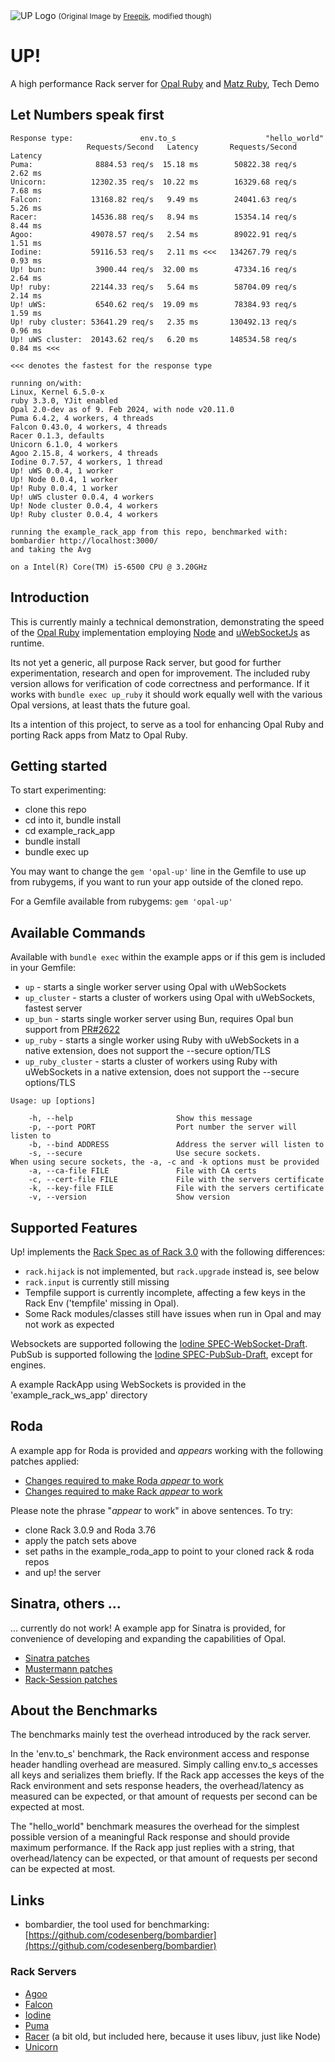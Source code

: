 <img src="https://raw.githubusercontent.com/janbiedermann/up/master/up_logo.svg" alt="UP Logo">
<small>(Original Image by <a href="https://www.freepik.com/free-vector/colorful-arrows_715199.htm#query=up&position=3&from_view=search&track=sph&uuid=63f9eddf-02a6-4e5c-8178-8cfa507ee33d">Freepik</a>, modified though)</small>

# UP!

A high performance Rack server for [Opal Ruby](https://opalrb.com/) and [Matz Ruby](https://www.ruby-lang.org/), Tech Demo

## Let Numbers speak first

```
Response type:               env.to_s                    "hello_world"
                 Requests/Second   Latency       Requests/Second   Latency
Puma:              8884.53 req/s  15.18 ms        50822.38 req/s   2.62 ms
Unicorn:          12302.35 req/s  10.22 ms        16329.68 req/s   7.68 ms
Falcon:           13168.82 req/s   9.49 ms        24041.63 req/s   5.26 ms
Racer:            14536.88 req/s   8.94 ms        15354.14 req/s   8.44 ms
Agoo:             49078.57 req/s   2.54 ms        89022.91 req/s   1.51 ms
Iodine:           59116.53 req/s   2.11 ms <<<   134267.79 req/s   0.93 ms
Up! bun:           3900.44 req/s  32.00 ms        47334.16 req/s   2.64 ms
Up! ruby:         22144.33 req/s   5.64 ms        58704.09 req/s   2.14 ms
Up! uWS:           6540.62 req/s  19.09 ms        78384.93 req/s   1.59 ms
Up! ruby cluster: 53641.29 req/s   2.35 ms       130492.13 req/s   0.96 ms
Up! uWS cluster:  20143.62 req/s   6.20 ms       148534.58 req/s   0.84 ms <<<

<<< denotes the fastest for the response type

running on/with:
Linux, Kernel 6.5.0-x
ruby 3.3.0, YJit enabled
Opal 2.0-dev as of 9. Feb 2024, with node v20.11.0
Puma 6.4.2, 4 workers, 4 threads
Falcon 0.43.0, 4 workers, 4 threads
Racer 0.1.3, defaults
Unicorn 6.1.0, 4 workers
Agoo 2.15.8, 4 workers, 4 threads
Iodine 0.7.57, 4 workers, 1 thread
Up! uWS 0.0.4, 1 worker
Up! Node 0.0.4, 1 worker
Up! Ruby 0.0.4, 1 worker
Up! uWS cluster 0.0.4, 4 workers
Up! Node cluster 0.0.4, 4 workers
Up! Ruby cluster 0.0.4, 4 workers

running the example_rack_app from this repo, benchmarked with:
bombardier http://localhost:3000/
and taking the Avg

on a Intel(R) Core(TM) i5-6500 CPU @ 3.20GHz
```

## Introduction

This is currently mainly a technical demonstration, demonstrating the speed of the [Opal Ruby](https://github.com/opal/opal) implementation employing [Node](https://nodejs.org/en) and [uWebSocketJs](https://github.com/uNetworking/uWebSockets.js) as runtime.

Its not yet a generic, all purpose Rack server, but good for further experimentation, research and open for improvement. The included ruby version allows for verification of code correctness and performance. If it works with `bundle exec up_ruby` it should work equally well with the various Opal versions, at least thats the future goal.

Its a intention of this project, to serve as a tool for enhancing Opal Ruby and porting Rack apps from Matz to Opal Ruby.

## Getting started

To start experimenting:
- clone this repo
- cd into it, bundle install
- cd example_rack_app
- bundle install
- bundle exec up

You may want to change the `gem 'opal-up'` line in the Gemfile to use up from rubygems, if you want to run your app outside of the cloned repo.

For a Gemfile available from rubygems:
`gem 'opal-up'`

## Available Commands

Available with `bundle exec` within the example apps or if this gem is included in your Gemfile:

- `up` - starts a single worker server using Opal with uWebSockets
- `up_cluster` - starts a cluster of workers using Opal with uWebSockets, fastest server
- `up_bun` - starts single worker server using Bun, requires Opal bun support from [PR#2622](https://github.com/opal/opal/pull/2622)
- `up_ruby` - starts a single worker using Ruby with uWebSockets in a native extension, does not support the --secure option/TLS
- `up_ruby_cluster` - starts a cluster of workers using Ruby with uWebSockets in a native extension, does not support the --secure options/TLS

```
Usage: up [options]

    -h, --help                       Show this message
    -p, --port PORT                  Port number the server will listen to
    -b, --bind ADDRESS               Address the server will listen to
    -s, --secure                     Use secure sockets.
When using secure sockets, the -a, -c and -k options must be provided
    -a, --ca-file FILE               File with CA certs
    -c, --cert-file FILE             File with the servers certificate
    -k, --key-file FILE              File with the servers certificate
    -v, --version                    Show version

```
## Supported Features

Up! implements the [Rack Spec as of Rack 3.0](https://github.com/rack/rack/blob/main/SPEC.rdoc) with the following differences:
- `rack.hijack` is not implemented, but `rack.upgrade` instead is, see below
- `rack.input` is currently still missing
- Tempfile support is currently incomplete, affecting a few keys in the Rack Env ('tempfile' missing in Opal).
- Some Rack modules/classes still have issues when run in Opal and may not work as expected

Websockets are supported following the [Iodine SPEC-WebSocket-Draft](https://github.com/boazsegev/iodine/blob/master/SPEC-WebSocket-Draft.md).
PubSub is supported following the [Iodine SPEC-PubSub-Draft](https://github.com/boazsegev/iodine/blob/master/SPEC-PubSub-Draft.md), except for engines.

A example RackApp using WebSockets is provided in the 'example_rack_ws_app' directory

## Roda

A example app for Roda is provided and _appears_ working with the following patches applied:

- [Changes required to make Roda _appear_ to work](https://github.com/jeremyevans/roda/compare/master...janbiedermann:roda:master)
- [Changes required to make Rack _appear_ to work](https://github.com/janbiedermann/rack/commit/1dadea0f9813c2df94715052d2277af13f7d0c0c)

Please note the phrase "_appear_ to work" in above sentences.
To try:
- clone Rack 3.0.9 and Roda 3.76
- apply the patch sets above
- set paths in the example_roda_app to point to your cloned rack & roda repos
- and up! the server

## Sinatra, others ...

... currently do not work! A example app for Sinatra is provided, for convenience of developing and expanding the capabilities of Opal.

- [Sinatra patches](https://github.com/sinatra/sinatra/compare/main...janbiedermann:sinatra:main)
- [Mustermann patches](https://github.com/sinatra/mustermann/compare/main...janbiedermann:mustermann:main)
- [Rack-Session patches](https://github.com/rack/rack-session/compare/main...janbiedermann:rack-session:main)

## About the Benchmarks

The benchmarks mainly test the overhead introduced by the rack server. 

In the 'env.to_s' benchmark, the Rack environment access and response header handling overhead are measured. Simply calling env.to_s accesses all keys and serializes them briefly. If the Rack app accesses the keys of the Rack environment and sets response headers, the overhead/latency as measured can be expected, or that amount of requests per second can be expected at most.

The "hello_world" benchmark measures the overhead for the simplest possible version of a meaningful Rack response and should provide maximum performance. If the Rack app just replies with a string, that overhead/latency can be expected, or that amount of requests per second can be expected at most.

## Links

- bombardier, the tool used for benchmarking: [https://github.com/codesenberg/bombardier](https://github.com/codesenberg/bombardier)

### Rack Servers

- [Agoo](https://github.com/ohler55/agoo)
- [Falcon](https://github.com/socketry/falcon)
- [Iodine](https://github.com/boazsegev/iodine)
- [Puma](https://github.com/puma/puma)
- [Racer](https://rubygems.org/gems/racer) (a bit old, but included here, because it uses libuv, just like Node)
- [Unicorn](https://yhbt.net/unicorn/)
